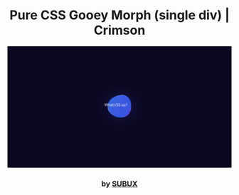 <div align="center">

# Pure CSS Gooey Morph (single div) | Crimson

<img src="admin/base.png">

### by <a href="https://github.com/python019">SUBUX</a>

</div>